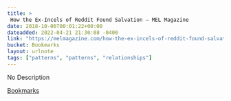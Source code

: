 ```yaml
---
title: > 
 How the Ex-Incels of Reddit Found Salvation – MEL Magazine
date: 2018-10-06T00:01:22+00:00
dateadded: 2022-04-21 21:30:08 -0400
link: "https://melmagazine.com/how-the-ex-incels-of-reddit-found-salvation-b193e28c6384"
bucket: Bookmarks
layout: urlnote
tags: ["patterns", "patterns", "relationships"]
--- 
```

No Description
 <!-- end excerpt --> 
<div class='bucket'><a class='internal-link' href='/buckets/bookmarks'>Bookmarks</a></div> 
